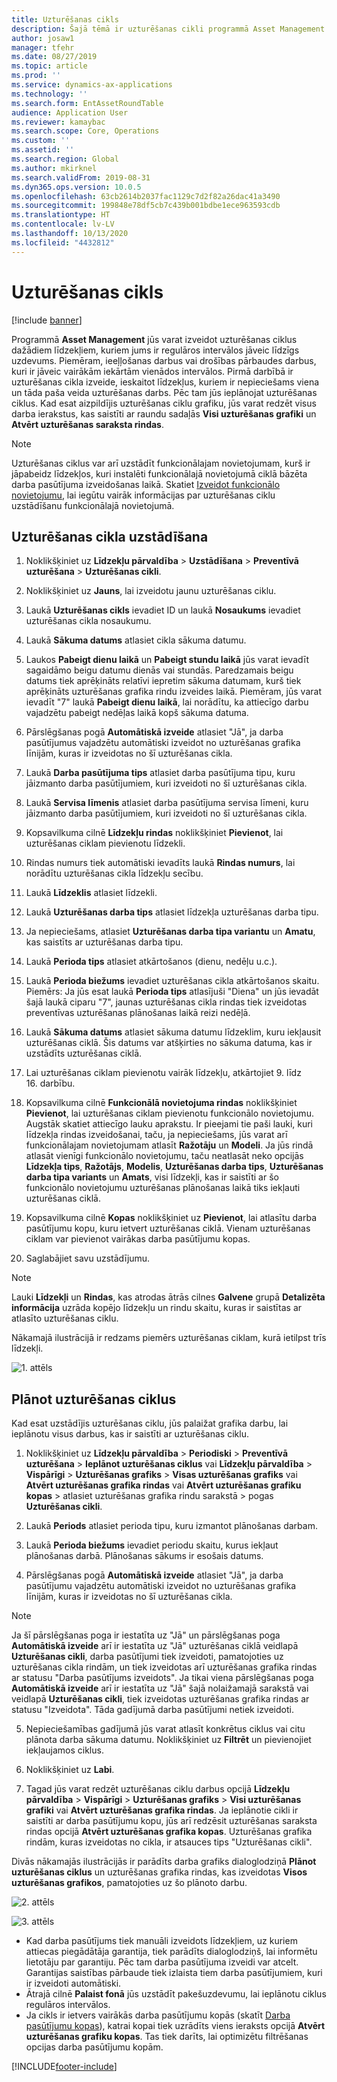 ```yaml
---
title: Uzturēšanas cikls
description: Šajā tēmā ir uzturēšanas cikli programmā Asset Management.
author: josaw1
manager: tfehr
ms.date: 08/27/2019
ms.topic: article
ms.prod: ''
ms.service: dynamics-ax-applications
ms.technology: ''
ms.search.form: EntAssetRoundTable
audience: Application User
ms.reviewer: kamaybac
ms.search.scope: Core, Operations
ms.custom: ''
ms.assetid: ''
ms.search.region: Global
ms.author: mkirknel
ms.search.validFrom: 2019-08-31
ms.dyn365.ops.version: 10.0.5
ms.openlocfilehash: 63cb2614b2037fac1129c7d2f82a26dac41a3490
ms.sourcegitcommit: 199848e78df5cb7c439b001bdbe1ece963593cdb
ms.translationtype: HT
ms.contentlocale: lv-LV
ms.lasthandoff: 10/13/2020
ms.locfileid: "4432812"
---
```

# <a name="maintenance-rounds"></a>Uzturēšanas cikls

[!include [banner](../../includes/banner.md)]

 

Programmā **Asset Management** jūs varat izveidot uzturēšanas ciklus dažādiem līdzekļiem, kuriem jums ir regulāros intervālos jāveic līdzīgs uzdevums. Piemēram, ieeļļošanas darbus vai drošības pārbaudes darbus, kuri ir jāveic vairākām iekārtām vienādos intervālos. Pirmā darbībā ir uzturēšanas cikla izveide, ieskaitot līdzekļus, kuriem ir nepieciešams viena un tāda paša veida uzturēšanas darbs. Pēc tam jūs ieplānojat uzturēšanas ciklus. Kad esat aizpildījis uzturēšanas ciklu grafiku, jūs varat redzēt visus darba ierakstus, kas saistīti ar raundu sadaļās **Visi uzturēšanas grafiki** un **Atvērt uzturēšanas saraksta rindas**.

>[!NOTE]
>Uzturēšanas ciklus var arī uzstādīt funkcionālajam novietojumam, kurš ir jāpabeidz līdzekļos, kuri instalēti funkcionālajā novietojumā ciklā bāzēta darba pasūtījuma izveidošanas laikā. Skatiet [Izveidot funkcionālo novietojumu](../functional-locations/create-functional-locations.md), lai iegūtu vairāk informācijas par uzturēšanas ciklu uzstādīšanu funkcionālajā novietojumā.

## <a name="set-up-a-maintenance-round"></a>Uzturēšanas cikla uzstādīšana

1. Noklikšķiniet uz **Līdzekļu pārvaldība** > **Uzstādīšana** > **Preventīvā uzturēšana** > **Uzturēšanas cikli**.

2. Noklikšķiniet uz **Jauns**, lai izveidotu jaunu uzturēšanas ciklu.

3. Laukā **Uzturēšanas cikls** ievadiet ID un laukā **Nosaukums** ievadiet uzturēšanas cikla nosaukumu.

4. Laukā **Sākuma datums** atlasiet cikla sākuma datumu.

5. Laukos **Pabeigt dienu laikā** un **Pabeigt stundu laikā** jūs varat ievadīt sagaidāmo beigu datumu dienās vai stundās. Paredzamais beigu datums tiek aprēķināts relatīvi iepretim sākuma datumam, kurš tiek aprēķināts uzturēšanas grafika rindu izveides laikā. Piemēram, jūs varat ievadīt "7" laukā **Pabeigt dienu laikā**, lai norādītu, ka attiecīgo darbu vajadzētu pabeigt nedēļas laikā kopš sākuma datuma.

6. Pārslēgšanas pogā **Automātiskā izveide** atlasiet "Jā", ja darba pasūtījumus vajadzētu automātiski izveidot no uzturēšanas grafika līnijām, kuras ir izveidotas no šī uzturēšanas cikla.

7. Laukā **Darba pasūtījuma tips** atlasiet darba pasūtījuma tipu, kuru jāizmanto darba pasūtījumiem, kuri izveidoti no šī uzturēšanas cikla.

8. Laukā **Servisa līmenis** atlasiet darba pasūtījuma servisa līmeni, kuru jāizmanto darba pasūtījumiem, kuri izveidoti no šī uzturēšanas cikla.

9. Kopsavilkuma cilnē **Līdzekļu rindas** noklikšķiniet **Pievienot**, lai uzturēšanas ciklam pievienotu līdzekli.

10. Rindas numurs tiek automātiski ievadīts laukā **Rindas numurs**, lai norādītu uzturēšanas cikla līdzekļu secību.

11. Laukā **Līdzeklis** atlasiet līdzekli.

12. Laukā **Uzturēšanas darba tips** atlasiet līdzekļa uzturēšanas darba tipu.

13. Ja nepieciešams, atlasiet **Uzturēšanas darba tipa variantu** un **Amatu**, kas saistīts ar uzturēšanas darba tipu.

14. Laukā **Perioda tips** atlasiet atkārtošanos (dienu, nedēļu u.c.).

15. Laukā **Perioda biežums** ievadiet uzturēšanas cikla atkārtošanos skaitu. Piemērs: Ja jūs esat laukā **Perioda tips** atlasījuši "Diena" un jūs ievadāt šajā laukā ciparu "7", jaunas uzturēšanas cikla rindas tiek izveidotas preventīvas uzturēšanas plānošanas laikā reizi nedēļā.

16. Laukā **Sākuma datums** atlasiet sākuma datumu līdzeklim, kuru iekļausit uzturēšanas ciklā. Šis datums var atšķirties no sākuma datuma, kas ir uzstādīts uzturēšanas ciklā.

17. Lai uzturēšanas ciklam pievienotu vairāk līdzekļu, atkārtojiet 9. līdz 16. darbību.

18. Kopsavilkuma cilnē **Funkcionālā novietojuma rindas** noklikšķiniet **Pievienot**, lai uzturēšanas ciklam pievienotu funkcionālo novietojumu. Augstāk skatiet attiecīgo lauku aprakstu. Ir pieejami tie paši lauki, kuri līdzekļa rindas izveidošanai, taču, ja nepieciešams, jūs varat arī funkcionālajam novietojumam atlasīt **Ražotāju** un **Modeli**. Ja jūs rindā atlasāt vienīgi funkcionālo novietojumu, taču neatlasāt neko opcijās **Līdzekļa tips**, **Ražotājs**, **Modelis**, **Uzturēšanas darba tips**, **Uzturēšanas darba tipa variants** un **Amats**, visi līdzekļi, kas ir saistīti ar šo funkcionālo novietojumu uzturēšanas plānošanas laikā tiks iekļauti uzturēšanas ciklā.

19. Kopsavilkuma cilnē **Kopas** noklikšķiniet uz **Pievienot**, lai atlasītu darba pasūtījumu kopu, kuru ietvert uzturēšanas ciklā. Vienam uzturēšanas ciklam var pievienot vairākas darba pasūtījumu kopas.

20. Saglabājiet savu uzstādījumu.

>[!NOTE]
>Lauki **Līdzekļi** un **Rindas**, kas atrodas ātrās cilnes **Galvene** grupā **Detalizēta informācija** uzrāda kopējo līdzekļu un rindu skaitu, kuras ir saistītas ar atlasīto uzturēšanas ciklu.

Nākamajā ilustrācijā ir redzams piemērs uzturēšanas ciklam, kurā ietilpst trīs līdzekļi.

![1. attēls](media/13-preventive-maintenance.png)


## <a name="schedule-maintenance-rounds"></a>Plānot uzturēšanas ciklus

Kad esat uzstādījis uzturēšanas ciklu, jūs palaižat grafika darbu, lai ieplānotu visus darbus, kas ir saistīti ar uzturēšanas ciklu.

1. Noklikšķiniet uz **Līdzekļu pārvaldība** > **Periodiski** > **Preventīvā uzturēšana** > **Ieplānot uzturēšanas ciklus** vai **Līdzekļu pārvaldība** > **Vispārīgi** > **Uzturēšanas grafiks** > **Visas uzturēšanas grafiks** vai **Atvērt uzturēšanas grafika rindas** vai **Atvērt uzturēšanas grafiku kopas** > atlasiet uzturēšanas grafika rindu sarakstā > pogas **Uzturēšanas cikli**.

2. Laukā **Periods** atlasiet perioda tipu, kuru izmantot plānošanas darbam.

3. Laukā **Perioda biežums** ievadiet periodu skaitu, kurus iekļaut plānošanas darbā. Plānošanas sākums ir esošais datums.

4. Pārslēgšanas pogā **Automātiskā izveide** atlasiet "Jā", ja darba pasūtījumu vajadzētu automātiski izveidot no uzturēšanas grafika līnijām, kuras ir izveidotas no šī uzturēšanas cikla.

>[!NOTE]
>Ja šī pārslēgšanas poga ir iestatīta uz "Jā" un pārslēgšanas poga **Automātiskā izveide** arī ir iestatīta uz "Jā" uzturēšanas ciklā veidlapā **Uzturēšanas cikli**, darba pasūtījumi tiek izveidoti, pamatojoties uz uzturēšanas cikla rindām, un tiek izveidotas arī uzturēšanas grafika rindas ar statusu "Darba pasūtījums izveidots". Ja tikai viena pārslēgšanas poga **Automātiskā izveide** arī ir iestatīta uz "Jā" šajā nolaižamajā sarakstā vai veidlapā **Uzturēšanas cikli**, tiek izveidotas uzturēšanas grafika rindas ar statusu "Izveidota". Tāda gadījumā darba pasūtījumi netiek izveidoti.

5. Nepieciešamības gadījumā jūs varat atlasīt konkrētus ciklus vai citu plānota darba sākuma datumu. Noklikšķiniet uz **Filtrēt** un pievienojiet iekļaujamos ciklus.

6. Noklikšķiniet uz **Labi**.

7. Tagad jūs varat redzēt uzturēšanas ciklu darbus opcijā **Līdzekļu pārvaldība** > **Vispārīgi** > **Uzturēšanas grafiks** > **Visi uzturēšanas grafiki** vai **Atvērt uzturēšanas grafika rindas**. Ja ieplānotie cikli ir saistīti ar darba pasūtījumu kopu, jūs arī redzēsit uzturēšanas saraksta rindas opcijā **Atvērt uzturēšanas grafika kopas**. Uzturēšanas grafika rindām, kuras izveidotas no cikla, ir atsauces tips "Uzturēšanas cikli".

Divās nākamajās ilustrācijās ir parādīts darba grafiks dialoglodziņā **Plānot uzturēšanas ciklus** un uzturēšanas grafika rindas, kas izveidotas **Visos uzturēšanas grafikos**, pamatojoties uz šo plānoto darbu.

![2. attēls](media/14-preventive-maintenance.png)

![3. attēls](media/15-preventive-maintenance.png)

- Kad darba pasūtījums tiek manuāli izveidots līdzekļiem, uz kuriem attiecas piegādātāja garantija, tiek parādīts dialoglodziņš, lai informētu lietotāju par garantiju. Pēc tam darba pasūtījuma izveidi var atcelt. Garantijas saistības pārbaude tiek izlaista tiem darba pasūtījumiem, kuri ir izveidoti automātiski.  
- Ātrajā cilnē **Palaist fonā** jūs uzstādīt pakešuzdevumu, lai ieplānotu ciklus regulāros intervālos.  
- Ja cikls ir ietvers vairākās darba pasūtījumu kopās (skatīt [Darba pasūtījumu kopas](../work-orders/work-order-pools.md)), katrai kopai tiek uzrādīts viens ieraksts opcijā **Atvērt uzturēšanas grafiku kopas**. Tas tiek darīts, lai optimizētu filtrēšanas opcijas darba pasūtījumu kopām.



[!INCLUDE[footer-include](../../../includes/footer-banner.md)]